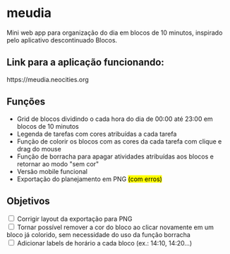 # meudia
Mini web app para organização do dia em blocos de 10 minutos, inspirado pelo aplicativo descontinuado Blocos.

<h2>Link para a aplicação funcionando:</h2>
https://meudia.neocities.org

<h2>Funções</h2>
<ul>
<li>Grid de blocos dividindo o cada hora do dia de 00:00 até 23:00 em blocos de 10 minutos</li>
<li>Legenda de tarefas com cores atribuídas a cada tarefa</li>
<li>Função de colorir os blocos com as cores da cada tarefa com clique e drag do mouse</li>
<li>Função de borracha para apagar atividades atribuídas aos blocos e retornar ao modo "sem cor"</li>
<li>Versão mobile funcional</li>
<li>Exportação do planejamento em PNG <mark class="red">(com erros)</mark>
</li>
</ul>

<h2>Objetivos</h2>
<input type="checkbox" id="task1">
<label for="task1"> Corrigir layout da exportação para PNG</label><br>
<input type="checkbox" id="task2">
<label for="task2"> Tornar possível remover a cor do bloco ao clicar novamente em um bloco já colorido, sem necessidade do uso da função borracha</label><br>
<input type="checkbox" id="task3">
<label for="task3"> Adicionar labels de horário a cada bloco (ex.: 14:10, 14:20...)</label><br>
